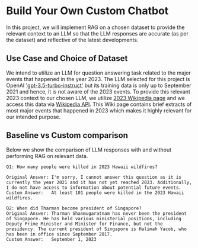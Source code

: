 # Build Your Own Custom Chatbot
In this project, we will implement RAG on a chosen dataset to provide the relevant context to an LLM so that the LLM responses are accurate (as per the dataset) and reflective of the latest developments.

## Use Case and Choice of Dataset
We intend to utilize an LLM for question answering task related to the major events that happened in the year 2023. The LLM selected for this project is OpenAI ['gpt-3.5-turbo-instruct'](https://platform.openai.com/docs/models/gpt-3-5-turbo) but its training data is only up to September 2021 and hence, it is not aware of the 2023 events. To provide this relevant 2023 context to our chosen LLM, we utilize [2023 Wikipedia page](https://en.wikipedia.org/wiki/2023) and we access this data via [Wikipedia API](https://www.mediawiki.org/wiki/API:Main_page). This Wiki page contains brief extracts of most major events that happened in 2023 which makes it highly relevant for our intended purpose. 

## Baseline vs Custom comparison
Below we show the comparison of LLM responses with and without performing RAG on relevant data.
```
Q1: How many people were killed in 2023 Hawaii wildfires?

Original Answer: I'm sorry, I cannot answer this question as it is currently the year 2021 and it has not yet reached 2023. Additionally, I do not have access to information about potential future events.
Custom Answer:   At least 101 people were killed in the 2023 Hawaii wildfires.

Q2: When did Tharman become president of Singapore?
Original Answer: Tharman Shanmugaratnam has never been the president of Singapore. He has held various ministerial positions, including Deputy Prime Minister and Minister for Finance, but not the presidency. The current president of Singapore is Halimah Yacob, who has been in office since September 2017.
Custom Answer:   September 1, 2023
```